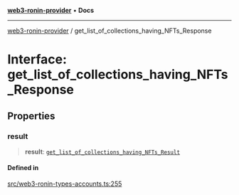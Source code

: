 [**web3-ronin-provider**](../README.md) • **Docs**

***

[web3-ronin-provider](../globals.md) / get\_list\_of\_collections\_having\_NFTs\_Response

# Interface: get\_list\_of\_collections\_having\_NFTs\_Response

## Properties

### result

> **result**: [`get_list_of_collections_having_NFTs_Result`](get_list_of_collections_having_NFTs_Result.md)

#### Defined in

[src/web3-ronin-types-accounts.ts:255](https://github.com/chuacw/web3-ronin-provider/blob/7646ce38176c1dab59363eef0869f2efa34d498b/src/web3-ronin-types-accounts.ts#L255)
